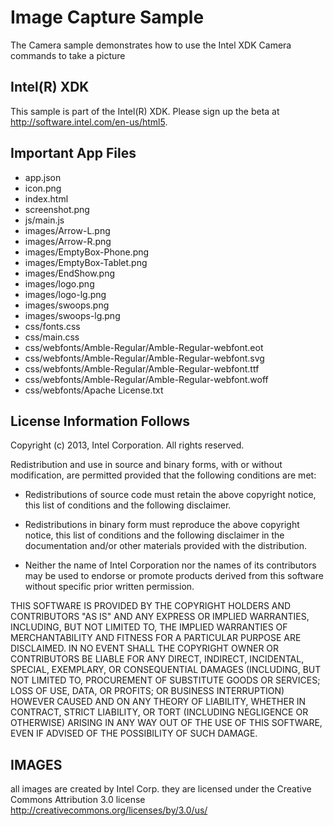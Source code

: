 Image Capture Sample
=====
The Camera sample demonstrates how to use the Intel XDK Camera commands to take a picture

Intel(R) XDK 
-------------------------------------------
This sample is part of the Intel(R) XDK. 
Please sign up the beta at http://software.intel.com/en-us/html5.


Important App Files
---------------------------
* app.json
* icon.png
* index.html
* screenshot.png
* js/main.js
* images/Arrow-L.png
* images/Arrow-R.png
* images/EmptyBox-Phone.png
* images/EmptyBox-Tablet.png
* images/EndShow.png
* images/logo.png
* images/logo-lg.png
* images/swoops.png
* images/swoops-lg.png
* css/fonts.css
* css/main.css
* css/webfonts/Amble-Regular/Amble-Regular-webfont.eot
* css/webfonts/Amble-Regular/Amble-Regular-webfont.svg
* css/webfonts/Amble-Regular/Amble-Regular-webfont.ttf
* css/webfonts/Amble-Regular/Amble-Regular-webfont.woff
* css/webfonts/Apache License.txt

License Information Follows
---------------------------
Copyright (c) 2013, Intel Corporation. All rights reserved.

Redistribution and use in source and binary forms, with or without modification, 
are permitted provided that the following conditions are met:

- Redistributions of source code must retain the above copyright notice, 
  this list of conditions and the following disclaimer.

- Redistributions in binary form must reproduce the above copyright notice, 
  this list of conditions and the following disclaimer in the documentation 
  and/or other materials provided with the distribution.

- Neither the name of Intel Corporation nor the names of its contributors 
  may be used to endorse or promote products derived from this software 
  without specific prior written permission.

THIS SOFTWARE IS PROVIDED BY THE COPYRIGHT HOLDERS AND CONTRIBUTORS "AS IS" 
AND ANY EXPRESS OR IMPLIED WARRANTIES, INCLUDING, BUT NOT LIMITED TO, 
THE IMPLIED WARRANTIES OF MERCHANTABILITY AND FITNESS FOR A PARTICULAR PURPOSE 
ARE DISCLAIMED. IN NO EVENT SHALL THE COPYRIGHT OWNER OR CONTRIBUTORS BE 
LIABLE FOR ANY DIRECT, INDIRECT, INCIDENTAL, SPECIAL, EXEMPLARY, OR 
CONSEQUENTIAL DAMAGES (INCLUDING, BUT NOT LIMITED TO, PROCUREMENT OF SUBSTITUTE 
GOODS OR SERVICES; LOSS OF USE, DATA, OR PROFITS; OR BUSINESS INTERRUPTION) 
HOWEVER CAUSED AND ON ANY THEORY OF LIABILITY, WHETHER IN CONTRACT, STRICT 
LIABILITY, OR TORT (INCLUDING NEGLIGENCE OR OTHERWISE) ARISING IN ANY WAY OUT 
OF THE USE OF THIS SOFTWARE, EVEN IF ADVISED OF THE POSSIBILITY OF SUCH DAMAGE.


IMAGES
-----------------------------------------------------------------------------

all images are created by Intel Corp. 
they are licensed under the Creative Commons Attribution 3.0 license 
http://creativecommons.org/licenses/by/3.0/us/

